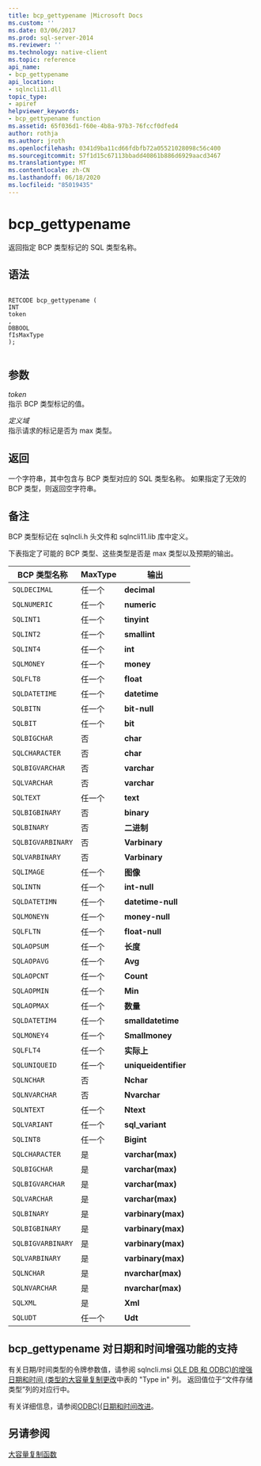 ```yaml
---
title: bcp_gettypename |Microsoft Docs
ms.custom: ''
ms.date: 03/06/2017
ms.prod: sql-server-2014
ms.reviewer: ''
ms.technology: native-client
ms.topic: reference
api_name:
- bcp_gettypename
api_location:
- sqlncli11.dll
topic_type:
- apiref
helpviewer_keywords:
- bcp_gettypename function
ms.assetid: 65f036d1-f60e-4b8a-97b3-76fccf0dfed4
author: rothja
ms.author: jroth
ms.openlocfilehash: 0341d9ba11cd66fdbfb72a05521028098c56c400
ms.sourcegitcommit: 57f1d15c67113bbadd40861b886d6929aacd3467
ms.translationtype: MT
ms.contentlocale: zh-CN
ms.lasthandoff: 06/18/2020
ms.locfileid: "85019435"
---
```

# <a name="bcp_gettypename"></a>bcp_gettypename
  返回指定 BCP 类型标记的 SQL 类型名称。  
  
## <a name="syntax"></a>语法  
  
```  
  
RETCODE bcp_gettypename (  
INT   
token  
,  
DBBOOL   
fIsMaxType  
);  
  
```  
  
## <a name="arguments"></a>参数  
 *token*  
 指示 BCP 类型标记的值。  
  
 *定义域*  
 指示请求的标记是否为 max 类型。  
  
## <a name="returns"></a>返回  
 一个字符串，其中包含与 BCP 类型对应的 SQL 类型名称。 如果指定了无效的 BCP 类型，则返回空字符串。  
  
## <a name="remarks"></a>备注  
 BCP 类型标记在 sqlncli.h 头文件和 sqlncli11.lib 库中定义。  
  
 下表指定了可能的 BCP 类型、这些类型是否是 max 类型以及预期的输出。  
  
|BCP 类型名称|MaxType|输出|  
|-------------------|-------------|------------|  
|`SQLDECIMAL`|任一个|**decimal**|  
|`SQLNUMERIC`|任一个|**numeric**|  
|`SQLINT1`|任一个|**tinyint**|  
|`SQLINT2`|任一个|**smallint**|  
|`SQLINT4`|任一个|**int**|  
|`SQLMONEY`|任一个|**money**|  
|`SQLFLT8`|任一个|**float**|  
|`SQLDATETIME`|任一个|**datetime**|  
|`SQLBITN`|任一个|**bit-null**|  
|`SQLBIT`|任一个|**bit**|  
|`SQLBIGCHAR`|否|**char**|  
|`SQLCHARACTER`|否|**char**|  
|`SQLBIGVARCHAR`|否|**varchar**|  
|`SQLVARCHAR`|否|**varchar**|  
|`SQLTEXT`|任一个|**text**|  
|`SQLBIGBINARY`|否|**binary**|  
|`SQLBINARY`|否|**二进制**|  
|`SQLBIGVARBINARY`|否|**Varbinary**|  
|`SQLVARBINARY`|否|**Varbinary**|  
|`SQLIMAGE`|任一个|**图像**|  
|`SQLINTN`|任一个|**int-null**|  
|`SQLDATETIMN`|任一个|**datetime-null**|  
|`SQLMONEYN`|任一个|**money-null**|  
|`SQLFLTN`|任一个|**float-null**|  
|`SQLAOPSUM`|任一个|**长度**|  
|`SQLAOPAVG`|任一个|**Avg**|  
|`SQLAOPCNT`|任一个|**Count**|  
|`SQLAOPMIN`|任一个|**Min**|  
|`SQLAOPMAX`|任一个|**数量**|  
|`SQLDATETIM4`|任一个|**smalldatetime**|  
|`SQLMONEY4`|任一个|**Smallmoney**|  
|`SQLFLT4`|任一个|**实际上**|  
|`SQLUNIQUEID`|任一个|**uniqueidentifier**|  
|`SQLNCHAR`|否|**Nchar**|  
|`SQLNVARCHAR`|否|**Nvarchar**|  
|`SQLNTEXT`|任一个|**Ntext**|  
|`SQLVARIANT`|任一个|**sql_variant**|  
|`SQLINT8`|任一个|**Bigint**|  
|`SQLCHARACTER`|是|**varchar(max)**|  
|`SQLBIGCHAR`|是|**varchar(max)**|  
|`SQLBIGVARCHAR`|是|**varchar(max)**|  
|`SQLVARCHAR`|是|**varchar(max)**|  
|`SQLBINARY`|是|**varbinary(max)**|  
|`SQLBIGBINARY`|是|**varbinary(max)**|  
|`SQLBIGVARBINARY`|是|**varbinary(max)**|  
|`SQLVARBINARY`|是|**varbinary(max)**|  
|`SQLNCHAR`|是|**nvarchar(max)**|  
|`SQLNVARCHAR`|是|**nvarchar(max)**|  
|`SQLXML`|是|**Xml**|  
|`SQLUDT`|任一个|**Udt**|  
  
## <a name="bcp_gettypename-support-for-enhanced-date-and-time-features"></a>bcp_gettypename 对日期和时间增强功能的支持  
 有关日期/时间类型的令牌参数值，请参阅 sqlncli.msi [OLE DB 和 ODBC&#41;的增强日期和时间 &#40;类型的大容量复制更改](../native-client-odbc-date-time/bulk-copy-changes-for-enhanced-date-and-time-types-ole-db-and-odbc.md)中表的 "Type in" 列。 返回值位于“文件存储类型”列的对应行中。  
  
 有关详细信息，请参阅[ODBC&#41;&#40;日期和时间改进](../native-client-odbc-date-time/date-and-time-improvements-odbc.md)。  
  
## <a name="see-also"></a>另请参阅  
 [大容量复制函数](sql-server-driver-extensions-bulk-copy-functions.md)  
  
  
